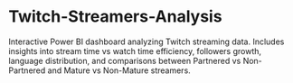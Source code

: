 # Twitch-Streamers-Analysis
Interactive Power BI dashboard analyzing Twitch streaming data.   Includes insights into stream time vs watch time efficiency, followers growth, language distribution, and comparisons between Partnered vs Non-Partnered and Mature vs Non-Mature streamers.
